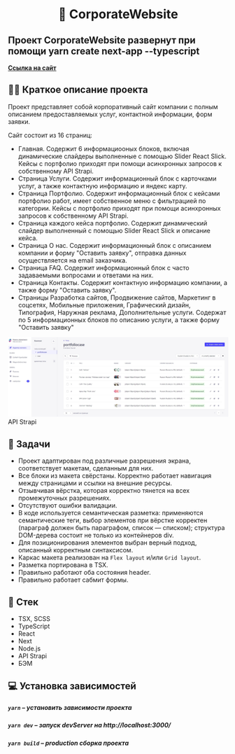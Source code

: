 <h1 align="center">
    📰 CorporateWebsite
</h1>

## Проект CorporateWebsite развернут при помощи yarn create next-app --typescript

**[Ссылка на сайт](http://corp.skillfond.com/)**

## ✍🏻 Краткое описание проекта
Проект представляет собой корпоративный сайт компании с полным описанием предоставляемых услуг, контактной информации, форм заявки.

Сайт состоит из 16 страниц:
- Главная. Содержит 6 информациооных блоков, включая динамические слайдеры выполненные с помощью Slider React Slick. Кейсы с портфолио приходят при помощи асинхронных запросов к собственному API Strapi.
- Страница Услуги. Содержит информационный блок с карточками услуг, а также контактную информацию и яндекс карту.
- Страница Портфолио. Содержит информационный блок с кейсами портфолио работ, имеет собственное меню с фильтрацией по категории. Кейсы с портфолио приходят при помощи асинхронных запросов к собственному API Strapi.
- Страница каждого кейса портфолио. Содержит динамический слайдер выполненный с помощью Slider React Slick и описание кейса.
- Страница О нас. Содержит информационный блок с описанием компании и форму "Оставить заявку", отправка данных осуществляется на email заказчика.
- Страница FAQ. Содержит информационный блок с часто задаваемыми вопросами и ответами на них.
- Страница Контакты. Содержит контактную информацию компании, а также форму "Оставить заявку".
- Страницы Разработка сайтов, Продвижение сайтов, Маркетинг в соцсетях, Мобильные приложения, Графический дизайн, Типография, Наружная реклама, Дополнительные услуги. Содержат по 5 информационных блоков по описанию услуги, а также форму "Оставить заявку"

<img alt="strapi-image" src="./public/images/strapi.jpg"/>
API Strapi

## 📖 Задачи

- Проект адаптирован под различные разрешения экрана, соответствует макетам, сделанным для них.
- Все блоки из макета свёрстаны. Корректно работает навигация между страницами и ссылки на внешние ресурсы.
- Отзывчивая вёрстка, которая корректно тянется на всех промежуточных разрешениях.
- Отсутствуют ошибки валидации.
- В коде используется семантическая разметка: применяются семантические теги, выбор элементов при вёрстке корректен (параграф должен быть параграфом, список — списком); структура DOM-дерева состоит не только из контейнеров div.
- Для позиционирования элементов выбран верный подход, описанный корректным синтаксисом.
- Каркас макета реализован на `Flex layout` и/или `Grid layout`.
- Разметка портирована в TSX.
- Правильно работают оба состояния header.
- Правильно работает сабмит формы.


## 📃 Стек

- TSX, SCSS
- TypeScript
- React
- Next
- Node.js
- API Strapi
- БЭМ


## 💻 Установка зависимостей

##### `yarn` – установить зависимости проекта

##### `yarn dev` – запуск devServer на http://localhost:3000/

##### `yarn build` – production сборка проекта
